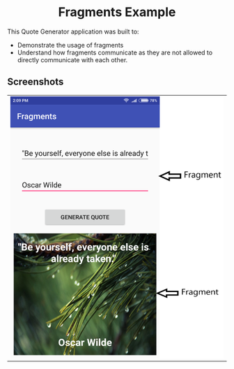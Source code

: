 <div align="center">
<h1 align="center">Fragments Example</h1>
</div>

This Quote Generator application was built to:

* Demonstrate the usage of fragments
* Understand how fragments communicate as they are not allowed to directly communicate with each other.

## Screenshots
<table broder="0">
  <tr>
    <td><img src="https://github.com/Denieall/Fragments/blob/master/Screenshots/1.png" width="500" height="600"/></td>
  </tr>
<table>
